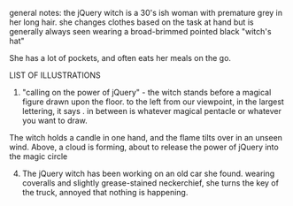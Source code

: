 general notes:  the jQuery witch is a 30's ish woman with premature grey in her long hair. she changes clothes based on the task at hand but is generally always seen wearing a broad-brimmed pointed black "witch's hat"

She has a lot of pockets, and often eats her meals on the go.

LIST OF ILLUSTRATIONS

1. "calling on the power of jQuery" - the witch stands before a magical figure drawn upon the floor. to the left from our viewpoint, in the largest lettering, it says <script> and to the right it says </script>. in between is whatever magical pentacle or whatever you want to draw.

The witch holds a candle in one hand, and the flame tilts over in an unseen wind. Above, a cloud is forming, about to release the power of jQuery into the magic circle

4. The jQuery witch has been working on an old car she found. wearing coveralls and slightly grease-stained neckerchief, she turns the key of the truck, annoyed that nothing is happening.
